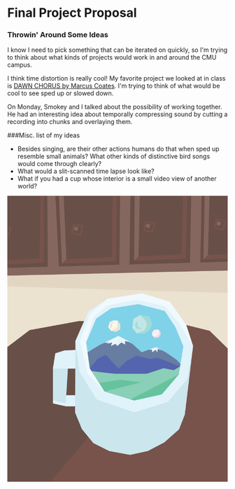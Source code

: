 # Final Project Proposal
### Throwin' Around Some Ideas

I know I need to pick something that can be iterated on quickly, so I'm trying to think about what kinds of projects would work in and around the CMU campus.

I think time distortion is really cool! My favorite project we looked at in class is [DAWN CHORUS by Marcus Coates](https://www.youtube.com/watch?v=PCCpnDtgxXk). I'm trying to think of what would be cool to see sped up or slowed down.

On Monday, Smokey and I talked about the possibility of working together. He had an interesting idea about temporally compressing sound by cutting a recording into chunks and overlaying them.

###Misc. list of my ideas

- Besides singing, are their other actions humans do that when sped up resemble small animals? What other kinds of distinctive bird songs would come through clearly?
- What would a slit-scanned time lapse look like?
- What if you had a cup whose interior is a small video view of another world?

![](images/Interdimensional_Coffee_Mug.png)
